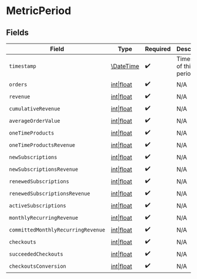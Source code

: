 # MetricPeriod


## Fields

| Field                                                                    | Type                                                                     | Required                                                                 | Description                                                              |
| ------------------------------------------------------------------------ | ------------------------------------------------------------------------ | ------------------------------------------------------------------------ | ------------------------------------------------------------------------ |
| `timestamp`                                                              | [\DateTime](https://www.php.net/manual/en/class.datetime.php)            | :heavy_check_mark:                                                       | Timestamp of this period data.                                           |
| `orders`                                                                 | [int\|float](../../Models/Components/Orders.md)                          | :heavy_check_mark:                                                       | N/A                                                                      |
| `revenue`                                                                | [int\|float](../../Models/Components/Revenue.md)                         | :heavy_check_mark:                                                       | N/A                                                                      |
| `cumulativeRevenue`                                                      | [int\|float](../../Models/Components/CumulativeRevenue.md)               | :heavy_check_mark:                                                       | N/A                                                                      |
| `averageOrderValue`                                                      | [int\|float](../../Models/Components/AverageOrderValue.md)               | :heavy_check_mark:                                                       | N/A                                                                      |
| `oneTimeProducts`                                                        | [int\|float](../../Models/Components/OneTimeProducts.md)                 | :heavy_check_mark:                                                       | N/A                                                                      |
| `oneTimeProductsRevenue`                                                 | [int\|float](../../Models/Components/OneTimeProductsRevenue.md)          | :heavy_check_mark:                                                       | N/A                                                                      |
| `newSubscriptions`                                                       | [int\|float](../../Models/Components/NewSubscriptions.md)                | :heavy_check_mark:                                                       | N/A                                                                      |
| `newSubscriptionsRevenue`                                                | [int\|float](../../Models/Components/NewSubscriptionsRevenue.md)         | :heavy_check_mark:                                                       | N/A                                                                      |
| `renewedSubscriptions`                                                   | [int\|float](../../Models/Components/RenewedSubscriptions.md)            | :heavy_check_mark:                                                       | N/A                                                                      |
| `renewedSubscriptionsRevenue`                                            | [int\|float](../../Models/Components/RenewedSubscriptionsRevenue.md)     | :heavy_check_mark:                                                       | N/A                                                                      |
| `activeSubscriptions`                                                    | [int\|float](../../Models/Components/ActiveSubscriptions.md)             | :heavy_check_mark:                                                       | N/A                                                                      |
| `monthlyRecurringRevenue`                                                | [int\|float](../../Models/Components/MonthlyRecurringRevenue.md)         | :heavy_check_mark:                                                       | N/A                                                                      |
| `committedMonthlyRecurringRevenue`                                       | [int\|float](../../Models/Components/CommittedMonthlyRecurringRevenue.md) | :heavy_check_mark:                                                       | N/A                                                                      |
| `checkouts`                                                              | [int\|float](../../Models/Components/Checkouts.md)                       | :heavy_check_mark:                                                       | N/A                                                                      |
| `succeededCheckouts`                                                     | [int\|float](../../Models/Components/SucceededCheckouts.md)              | :heavy_check_mark:                                                       | N/A                                                                      |
| `checkoutsConversion`                                                    | [int\|float](../../Models/Components/CheckoutsConversion.md)             | :heavy_check_mark:                                                       | N/A                                                                      |